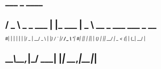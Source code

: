 #  ___              _         ____                     
# / _ \ _   _  ___ | |_ ___  |  _ \ __ _  ___ ___ _ __ 
#| | | | | | |/ _ \| __/ _ \ | |_) / _` |/ __/ _ \ '__|
#| |_| | |_| | (_) | ||  __/ |  _ < (_| | (_|  __/ |   
# \__\_\\__,_|\___/ \__\___| |_| \_\__,_|\___\___|_|   
                                                      


